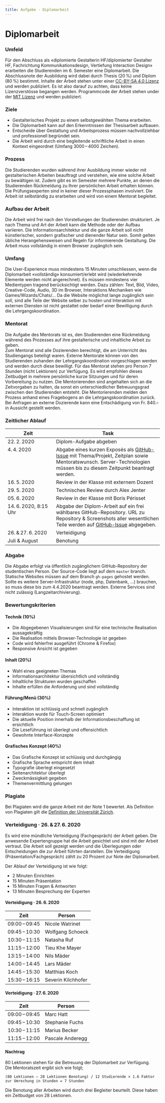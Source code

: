 ```yaml
---
title: Aufgabe · Diplomarbeit
---
```



# Diplomarbeit


### Umfeld

Für den Abschluss als «diplomierte Gestalterin HF/diplomierter Gestalter HF, Fachrichtung Kommunikationsdesign, Vertiefung Interaction Design» erarbeiten die Studierenden im 6. Semester eine Diplomarbeit. Die Abschlussnote der Ausbildung wird dabei durch Thesis (20 %) und Diplom (80 %) bestimmt.
Inhalte der Arbeit stehen unter einer [CC-BY-SA 4.0 Lizenz](https://creativecommons.org/licenses/by-sa/4.0/) und werden publiziert. Es ist also darauf zu achten, dass keine Lizenzverstösse begangen werden.
Programmcode der Arbeit stehen under der [MIT Lizenz](https://opensource.org/licenses/MIT) und werden publiziert.

### Ziele
* Gestalterisches Projekt zu einem selbstgewählten Thema erarbeiten.
* Die Diplomarbeit kann auf den Erkenntnissen der  Thesisarbeit aufbauen.
* Entscheide über Gestaltung und Arbeitsprozess müssen nachvollziehbar und professionell begründet sein.
* Die Arbeit wird durch eine begleitende schriftliche Arbeit in einen Kontext eingeordnet (Umfang 3000 – 4000 Zeichen).

### Prozess
Die Studierenden wurden während ihrer Ausbildung immer wieder mit gestalterischen Arbeiten beauftragt und verstehen, wie eine solche Arbeit zu bewältigen ist. Zudem gibt es im Semester mehrere Punkte, an denen die Studierenden Rückmeldung zu Ihrer persönlichen Arbeit erhalten können. Die Prüfungsexperten sind in keiner dieser Prozessphasen involviert. Die Arbeit ist  selbständig zu erarbeiten und wird von einem Mentorat begleitet.

### Aufbau der Arbeit
Die Arbeit wird frei nach den Vorstellungen der Studierenden strukturiert. Je nach Thema und Art der Arbeit kann die Methode oder der Aufbau variieren. Die Informationsarchitektur und die ganze Arbeit soll nicht künstlerischer, sondern grafischer und dienender Natur sein. Somit gelten übliche Herangehensweisen und Regeln für informierende Gestaltung. Die Arbeit muss vollständig in einem Browser zugänglich sein.

### Umfang
Die User-Experience muss mindestens 15 Minuten umschliessen, wenn die Diplomarbeit «vollständig» konsumiert/erlebt wird (wiederkehrende Elemente werden nicht angerechnet). Es müssen mindestens vier Medientypen tragend berücksichtigt werden. Dazu zählen: Text, Bild, Video, Creative-Code, Audio, 3D im Browser, Interaktions Mechaniken wie Games/Wizards/Chats/...
Da die Website möglichst lange zugänglich sein soll, sind alle Teile der Website selber zu hosten und Interaktion mit externen Diensten ist nicht gestattet oder bedarf einer Bewilligung durch die Lehrgangskoordination.


### Mentorat

Die Aufgabe des Mentorats ist es, den Studierenden eine Rückmeldung während des Prozesses auf ihre gestalterische und inhaltliche Arbeit zu geben.  
Zum Mentorat sind alle Dozierenden berechtigt, die am Unterricht des Studiengangs beteiligt waren. Externe Mentorate können von den Studierenden zuhanden der Lehrgangskoordination vorgeschlagen werden und werden durch diese bewilligt.
Für das Mentorat stehen pro Person 7 Stunden (nicht Lektionen) zur Verfügung. Es wird empfohlen dieses Zeitbudget in mehrere persönliche kurze Sitzungen und für deren Vorbereitung zu nutzen. Die Mentorierenden sind angehalten sich an die Zeitvorgaben zu halten, da sonst ein unterschiedlicher Betreuungsgrad zwischen den Studierenden entsteht.
Die Mentorierenden melden den Prozess anhand eines Fragebogens an die Lehrgangskoordination zurück.
Bei Anfragen an externe Dozierende kann eine Entschädigung von Fr. 840.– in Aussicht gestellt werden.

### Zeitlicher Ablauf

<style>
.nobreak {
  white-space: nowrap;
}

.tab-spaced td,
.tab-spaced th {
  vertical-align: top;
  padding-right: 1rem;
}

.tab-spaced td:last-child,
.tab-spaced th:last-child {
  padding-right: 0;
}
</style>

<div class="tab-spaced">


| Zeit | Task |
| --------- | --------- |
| 22. 2. 2020 | Diplom-Aufgabe abgeben |
| 4. 4. 2020 | Abgabe eines kurzen Exposés als [GitHub-Issue](https://github.com/logrinto/IAD2017.diplom/issues) mit Thema/Projekt, Zeitplan sowie Mentoratswunsch. Server-Technologien müssen bis zu diesem Zeitpunkt beantragt werden. |
| 16. 5. 2020 | Review in der Klasse mit externem Dozent |
| 29. 5. 2020 | Technisches Review durch Alex Jenter |
| 05. 6. 2020 | Review in der Klasse mit Boris Périsset |
| 14. 6. 2020, 8:15 Uhr | Abgabe der Diplom-Arbeit auf ein frei wählbares GitHub-Repository. URL zu Repository & Screenshots aller wesentlichen Teile werden auf [GitHub-Issue](https://github.com/logrinto/IAD2017.diplom/issues) abgegeben. |
| <span class="nobreak">26. & 27. 6. 2020</span> | Verteidigung |
| Juli & August | Benotung |

</div>


### Abgabe
Die Abgabe erfolgt via öffentlich zugänglichem GitHub-Repository der studentischen Person. Der Source-Code liegt auf dem `master` branch. Statische Websites müssen auf dem Branch `gh-pages` gehostet werden. Sollte es weitere Server-Infrastruktur (node, php, Datenbank, …) brauchen, so muss diese bis zum 4.4.2020 beantragt werden. Externe Services sind nicht zulässig (Langzeitarchivierung).

### Bewertungskriterien
#### Technik (10%)
* Die Abgegebenen Visualisierungen sind für eine technische Realisation aussagekräftig
* Die Realisation mittels Browser-Technologie ist gegeben
* Code wird fehlerfrei ausgeführt (Chrome & Firefox)
* Responsive Ansicht ist gegeben

#### Inhalt (20%)
* Wahl eines geeigneten Themas
* Informationsarchitektur übersichtlich und vollständig
* Inhaltliche Strukturen wurden geschaffen
* Inhalte erfüllen die Anforderung und sind vollständig

#### Führung/Menü (30%)
* Interaktion ist schlüssig und schnell zugänglich
* Interaktion wurde für Touch-Screen optimiert
* Die aktuelle Position innerhalb der Informationsbeschaffung ist ersichtlich
* Die Leseführung ist überlegt und offensichtlich
* Gewohnte Interface-Konzepte

#### Grafisches Konzept (40%)
* Das Grafische Konzept ist schlüssig und durchgängig
* Grafische Sprache entspricht dem Inhalt
* Typografie überlegt eingesetzt
* Seitenarchitektur überlegt
* Zweckmässigkeit gegeben
* Themenvermittlung gelungen


### Plagiate
Bei Plagiaten wird die ganze Arbeit mit der Note 1 bewertet. Als Definition von Plagiaten gilt die [Definition der Universität Zürich](https://web.archive.org/web/20180718162232/http://www.uzh.ch/de/studies/teaching/plagiate.html).


### Verteidigung · 26. & 27. 6. 2020

Es wird eine mündliche Verteidigung (Fachgespräch) der Arbeit geben. Die anwesende Expertengruppe hat die Arbeit gesichtet und sind mit der Arbeit vertraut. Die Arbeit soll gezeigt werden und die Überlegungen oder Entscheidungen die zur Arbeit führten darstellen. Die Verteidigung (Präsentation/Fachgespräch) zählt zu 20 Prozent zur Note der Diplomarbeit.

Der Ablauf der Verteidigung ist wie folgt:

* 2 Minuten Einrichten
* 15 Minuten Präsentation
* 15 Minuten Fragen & Antworten
* 13 Minuten Besprechung der Experten

#### Verteidigung · 26. 6. 2020
| Zeit          | Person             |
|---------------|--------------------|
| 09:00 – 09:45 | Nicole Watrinet |
| 09:45 – 10:30 | Wolfgang Schoeck |
| 10:30 – 11:15 | Natasha Ruf |
| 11:15 – 12:00 | Tieu Khe Mayer |
| 13:15 – 14:00 | Nils Mäder |
| 14:00 – 14:45 | Lars Mäder |
| 14:45 – 15:30 | Matthias Koch |
| 15:30 – 16:15 | Severin Kilchhofer |


#### Verteidigung · 27. 6. 2020
| Zeit          | Person             |
|---------------|--------------------|
| 09:00 – 09:45 | Marc Hatt |
| 09:45 – 10:30 | Stephanie Fuchs |
| 10:30 – 11:15 | Marius Becker |
| 11:15 – 12:00 | Pascale Anderegg |


#### Nachtrag

80 Lektionen stehen für die Betreuung der Diplomarbeit zur Verfügung.  
Die Mentoratszeit ergibt sich wie folgt;

`
(80 Lektionen – 28 Lektionen Benotung) / 12 Studierende × 1.6 Faktor zur Umrechung in Stunden = 7 Stunden
`

Die Benotung aller Arbeiten wird durch drei Begleiter beurteilt. Diese haben ein Zeitbudget von 28 Lektionen.
